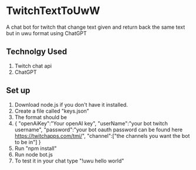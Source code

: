 # TwitchTextToUwW
A chat bot for twitch that change text given and return back the same text but in uwu format using ChatGPT

## Technolgy Used
1. Twitch chat api
2. ChatGPT

## Set up
1. Download node.js if you don't have it installed.
2. Create a file called "keys.json"
3. The format should be 
4. {
    "openAiKey":"Your openAI key",
    "userName":"your bot twitch username",
    "password":"your bot oauth password can be found here https://twitchapps.com/tmi/",
    "channel":["the channels you want the bot to be in"]
}
5. Run "npm install"
6. Run node bot.js
7. To test it in your chat type "!uwu hello world"

